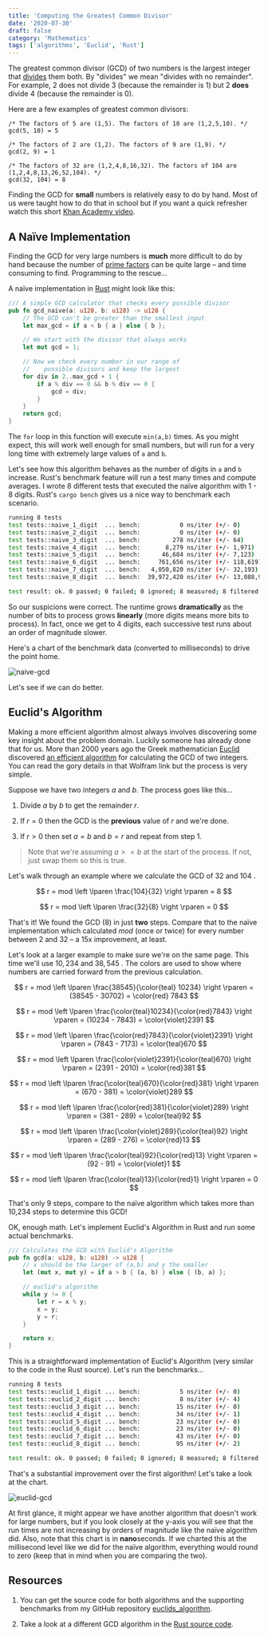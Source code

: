 ```yaml
---
title: 'Computing the Greatest Common Divisor'
date: '2020-07-30'
draft: false
category: 'Mathematics'
tags: ['algorithms', 'Euclid', 'Rust']
---
```


The greatest common divisor (GCD) of two numbers is the largest integer that [divides](https://mathworld.wolfram.com/Divides.html) them both. By "divides" we mean "divides with no remainder". For example, 2 does not divide 3 (because the remainder is 1) but 2 **does** divide 4 (because the remainder is 0).

Here are a few examples of greatest common divisors:

```pseudocode
/* The factors of 5 are (1,5). The factors of 10 are (1,2,5,10). */
gcd(5, 10) = 5

/* The factors of 2 are (1,2). The factors of 9 are (1,9). */
gcd(2, 9) = 1

/* The factors of 32 are (1,2,4,8,16,32). The factors of 104 are (1,2,4,8,13,26,52,104). */
gcd(32, 104) = 8
```

Finding the GCD for **small** numbers is relatively easy to do by hand. Most of us were taught how to do that in school but if you want a quick refresher watch this short [Khan Academy video](https://www.khanacademy.org/math/cc-sixth-grade-math/cc-6th-expressions-and-variables/cc-6th-gcf/v/greatest-common-divisor-factor-exercise).

## A Naïve Implementation

Finding the GCD for very large numbers is **much** more difficult to do by hand because the number of [prime factors](https://mathworld.wolfram.com/PrimeFactor.html) can be quite large &ndash; and time consuming to find. Programming to the rescue...

A naïve implementation in [Rust](https://www.rust-lang.org/) might look like this:

```rust
/// A simple GCD calculator that checks every possible divisor
pub fn gcd_naive(a: u128, b: u128) -> u128 {
    // The GCD can't be greater than the smallest input
    let max_gcd = if a < b { a } else { b };

    // We start with the divisor that always works
    let mut gcd = 1;

    // Now we check every number in our range of
    //    possible divisors and keep the largest
    for div in 2..max_gcd + 1 {
        if a % div == 0 && b % div == 0 {
            gcd = div;
        }
    }
    return gcd;
}
```

The `for` loop in this function will execute `min(a,b)` times. As you might expect, this will work well enough for small numbers, but will run for a very long time with extremely large values of `a` and `b`.

Let's see how this algorithm behaves as the number of digits in `a` and `b` increase. Rust's benchmark feature will run a test many times and compute averages. I wrote 8 different tests that executed the naïve algorithm with 1 - 8 digits. Rust's `cargo bench` gives us a nice way to benchmark each scenario.

```bash
running 8 tests
test tests::naive_1_digit  ... bench:           0 ns/iter (+/- 0)
test tests::naive_2_digit  ... bench:           0 ns/iter (+/- 0)
test tests::naive_3_digit  ... bench:         278 ns/iter (+/- 64)
test tests::naive_4_digit  ... bench:       8,279 ns/iter (+/- 1,971)
test tests::naive_5_digit  ... bench:      46,684 ns/iter (+/- 7,123)
test tests::naive_6_digit  ... bench:     761,656 ns/iter (+/- 118,619)
test tests::naive_7_digit  ... bench:   4,050,820 ns/iter (+/- 32,193)
test tests::naive_8_digit  ... bench:  39,972,420 ns/iter (+/- 13,088,906)

test result: ok. 0 passed; 0 failed; 0 ignored; 8 measured; 8 filtered out; finished in 21.91s
```

So our suspicions were correct. The runtime grows **dramatically** as the number of bits to process grows **linearly** (more digits means more bits to process). In fact, once we get to 4 digits, each successive test runs about an order of magnitude slower.

Here's a chart of the benchmark data (converted to milliseconds) to drive the point home.

![naive-gcd](C:\Users\Jeff\Code\jeff-mastry-blog\public\images\posts\computing-the-greatest-common-divisor\naive-gcd.png)

Let's see if we can do better.

## Euclid's Algorithm

Making a more efficient algorithm almost always involves discovering some key insight about the problem domain. Luckily someone has already done that for us. More than 2000 years ago the Greek mathematician [Euclid](https://en.wikipedia.org/wiki/Euclid) discovered [an efficient algorithm](https://mathworld.wolfram.com/EuclideanAlgorithm.html) for calculating the GCD of two integers. You can read the gory details in that Wolfram link but the process is very simple.

Suppose we have two integers $a$ and $b$. The process goes like this...

1. Divide $a$ by $b$ to get the remainder $r$.

2. If $r=0$ then the GCD is the **previous** value of $r$ and we're done.

3. If $r > 0$ then set $a = b$ and $b = r$ and repeat from step 1.

> Note that we're assuming $a >= b$ at the start of the process. If not, just swap them so this is true.

Let's walk through an example where we calculate the GCD of $32$ and $104$ .

$$
r = mod \left \lparen \frac{104}{32} \right \rparen = 8
$$

$$
r = mod \left \lparen \frac{32}{8} \right \rparen = 0
$$

That's it! We found the GCD (8) in just **two** steps. Compare that to the naïve implementation which calculated $mod$ (once or twice) for every number between 2 and 32 &ndash; a 15x improvement, at least.

Let's look at a larger example to make sure we're on the same page. This time we'll use $10,234$ and $38,545$ . The colors are used to show where numbers are carried forward from the previous calculation.

$$
r = mod \left \lparen \frac{38545}{\color{teal} 10234} \right \rparen = (38545 - 30702) = \color{red} 7843
$$

$$
r = mod \left \lparen \frac{\color{teal}10234}{\color{red}7843} \right \rparen = (10234 - 7843) = \color{violet}2391
$$

$$
r = mod \left \lparen \frac{\color{red}7843}{\color{violet}2391} \right \rparen = (7843 - 7173) = \color{teal}670
$$

$$
r = mod \left \lparen \frac{\color{violet}2391}{\color{teal}670} \right \rparen = (2391 - 2010) = \color{red}381
$$

$$
r = mod \left \lparen \frac{\color{teal}670}{\color{red}381} \right \rparen = (670 - 381) = \color{violet}289
$$

$$
r = mod \left \lparen \frac{\color{red}381}{\color{violet}289} \right \rparen = (381 - 289) = \color{teal}92
$$

$$
r = mod \left \lparen \frac{\color{violet}289}{\color{teal}92} \right \rparen = (289 - 276) = \color{red}13
$$

$$
r = mod \left \lparen \frac{\color{teal}92}{\color{red}13} \right \rparen = (92 - 91) = \color{violet}1
$$

$$
r = mod \left \lparen \frac{\color{teal}13}{\color{red}1} \right \rparen = 0
$$

That's only 9 steps, compare to the naïve algorithm which takes more than 10,234 steps to determine this GCD!

OK, enough math. Let's implement Euclid's Algorithm in Rust and run some actual benchmarks.

```rust
/// Calculates the GCD with Euclid's Algorithm
pub fn gcd(a: u128, b: u128) -> u128 {
    // x should be the larger of (a,b) and y the smaller
    let (mut x, mut y) = if a > b { (a, b) } else { (b, a) };

    // euclid's algorithm
    while y != 0 {
        let r = x % y;
        x = y;
        y = r;
    }

    return x;
}
```

This is a straightforward implementation of Euclid's Algorithm (very similar to the code in the Rust source). Let's run the benchmarks...

```sh
running 8 tests
test tests::euclid_1_digit ... bench:           5 ns/iter (+/- 0)
test tests::euclid_2_digit ... bench:           8 ns/iter (+/- 4)
test tests::euclid_3_digit ... bench:          15 ns/iter (+/- 0)
test tests::euclid_4_digit ... bench:          34 ns/iter (+/- 1)
test tests::euclid_5_digit ... bench:          23 ns/iter (+/- 0)
test tests::euclid_6_digit ... bench:          23 ns/iter (+/- 0)
test tests::euclid_7_digit ... bench:          43 ns/iter (+/- 0)
test tests::euclid_8_digit ... bench:          95 ns/iter (+/- 2)

test result: ok. 0 passed; 0 failed; 0 ignored; 8 measured; 8 filtered out; finished in 12.12s
```

That's a substantial improvement over the first algorithm! Let's take a look at the chart.

![euclid-gcd](C:\Users\Jeff\Code\jeff-mastry-blog\public\images\posts\computing-the-greatest-common-divisor\euclid-gcd.png)

At first glance, it might appear we have another algorithm that doesn't work for large numbers, but if you look closely at the y-axis you will see that the run times are not increasing by orders of magnitude like the naïve algorithm did. Also, note that this chart is in **nano**seconds. If we charted this at the millisecond level like we did for the naïve algorithm, everything would round to zero (keep that in mind when you are comparing the two).

## Resources

1. You can get the source code for both algorithms and the supporting benchmarks from my GitHub repository [euclids_algorithm](https://github.com/mastry/euclids_algorithm).

2. Take a look at a different GCD algorithm in the [Rust source code](https://docs.rs/gcd/2.0.1/src/gcd/lib.rs.html#35).
